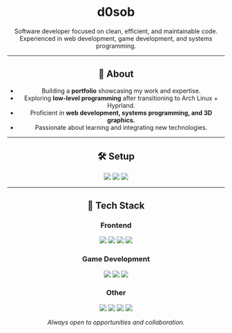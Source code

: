 <h1 align="center">d0sob</h1>  
<p align="center">
  Software developer focused on clean, efficient, and maintainable code.  
  Experienced in web development, game development, and systems programming.  
</p>

---

<h2 align="center">🔹 About</h2>  
<ul align="center">
  <li>Building a <strong>portfolio</strong> showcasing my work and expertise.</li>  
  <li>Exploring <strong>low-level programming</strong> after transitioning to Arch Linux + Hyprland.</li>  
  <li>Proficient in <strong>web development, systems programming, and 3D graphics.</strong></li>  
  <li>Passionate about learning and integrating new technologies.</li>  
</ul>  

---

<h2 align="center">🛠️ Setup</h2>  
<p align="center">
  <img src="https://img.shields.io/badge/-Arch_Linux-1793D1?logo=arch-linux&logoColor=white&style=flat"/>
  <img src="https://img.shields.io/badge/-Hyprland-FF5F00?style=flat"/>
  <img src="https://img.shields.io/badge/-Neovim-57A143?logo=neovim&logoColor=white&style=flat"/>
</p>  

---

<h2 align="center">🚀 Tech Stack</h2>  

<h3 align="center">Frontend</h3>  
<p align="center">
  <img src="https://img.shields.io/badge/-React-61DAFB?logo=react&logoColor=white&style=flat"/>
  <img src="https://img.shields.io/badge/-TypeScript-3178C6?logo=typescript&logoColor=white&style=flat"/>
  <img src="https://img.shields.io/badge/-Three.js-000000?logo=three.js&logoColor=white&style=flat"/>
  <img src="https://img.shields.io/badge/-Vite-646CFF?logo=vite&logoColor=white&style=flat"/>
</p>  

<h3 align="center">Game Development</h3>  
<p align="center">
  <img src="https://img.shields.io/badge/-Three.js-000000?logo=three.js&logoColor=white&style=flat"/>
  <img src="https://img.shields.io/badge/-OpenGL-5586A4?logo=opengl&logoColor=white&style=flat"/>
  <img src="https://img.shields.io/badge/-C++-00599C?logo=c%2B%2B&logoColor=white&style=flat"/>
</p>  

<h3 align="center">Other</h3>  
<p align="center">
  <img src="https://img.shields.io/badge/-JavaScript-F7DF1E?logo=javascript&logoColor=black&style=flat"/>
  <img src="https://img.shields.io/badge/-Python-3776AB?logo=python&logoColor=white&style=flat"/>
    <img src="https://img.shields.io/badge/-C-A8B9CC?logo=c&logoColor=white&style=flat"/>
  <img src="https://img.shields.io/badge/-MySQL-4479A1?logo=mysql&logoColor=white&style=flat"/>
</p>  


<p align="center">
  <i>Always open to opportunities and collaboration.</i>
</p>

